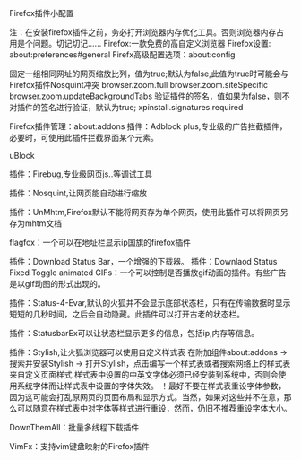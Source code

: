 Firefox插件小配置


注：在安装firefox插件之前，务必打开浏览器内存优化工具。否则浏览器内存占用是个问题。切记切记......
Firefox:一款免费的高自定义浏览器
Firefox设置: about:preferences#general
Firefx高级配置选项：about:config

固定一组相同网址的网页缩放比列，值为true;默认为false,此值为true时可能会与Firefox插件Nosquint冲突
browser.zoom.full
browser.zoom.siteSpecific
browser.zoom.updateBackgroundTabs
验证插件的签名，值如果为false，则不对插件的签名进行验证，默认为true;
xpinstall.signatures.required

Firefox插件管理：about:addons
插件：Adblock plus,专业级的广告拦截插件，必要时，可使用此插件拦截界面某个元素。

uBlock


插件：Firebug,专业级网页js..等调试工具


插件：Nosquint,让网页能自动进行缩放


插件：UnMhtm,Firefox默认不能将网页存为单个网页，使用此插件可以将网页另存为mhtm文档


flagfox：一个可以在地址栏显示ip国旗的firefox插件


插件：Download Status Bar，一个增强的下载器。
插件：Downlaod Status Fixed
Toggle animated GIFs：一个可以控制是否播放gif动画的插件。有些广告是以gif动图的形式出现的。

插件：Status-4-Evar,默认的火狐并不会显示底部状态栏，只有在传输数据时显示短短的几秒时间，之后会自动隐藏。此插件可以打开古老的状态栏。

插件：StatusbarEx可以让状态栏显示更多的信息，包括ip,内存等信息。

插件：Stylish,让火狐浏览器可以使用自定义样式表
在附加组件about:addons -> 搜索并安装Stylish -> 打开Stylish，点击编写一个样式表或者搜索网络上的样式表来自定义页面样式
样式表中设置的中英文字体必须已经安装到系统中，否则会使用系统字体而让样式表中设置的字体失效。
！最好不要在样式表重设字体参数，因为这可能会打乱原网页的页面布局和显示方式。当然，如果对这些并不在意，那么可以随意在样式表中对字体等样式进行重设，然而，仍旧不推荐重设字体大小。

DownThemAll：批量多线程下载插件


VimFx：支持vim键盘映射的Firefox插件

